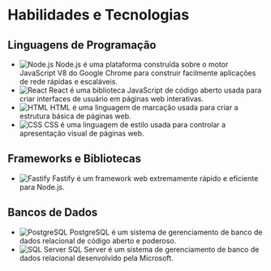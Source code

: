 # Habilidades e Tecnologias

## Linguagens de Programação
- ![Node.js](https://upload.wikimedia.org/wikipedia/commons/thumb/d/d9/Node.js_logo.svg/1280px-Node.js_logo.svg.png)
  Node.js é uma plataforma construída sobre o motor JavaScript V8 do Google Chrome para construir facilmente aplicações de rede rápidas e escaláveis.
- ![React](https://upload.wikimedia.org/wikipedia/commons/thumb/a/a7/React-icon.svg/1280px-React-icon.svg.png)
  React é uma biblioteca JavaScript de código aberto usada para criar interfaces de usuário em páginas web interativas.
- ![HTML](https://upload.wikimedia.org/wikipedia/commons/thumb/6/61/HTML5_logo_and_wordmark.svg/1280px-HTML5_logo_and_wordmark.svg.png)
  HTML é uma linguagem de marcação usada para criar a estrutura básica de páginas web.
- ![CSS](https://upload.wikimedia.org/wikipedia/commons/thumb/d/d5/CSS3_logo_and_wordmark.svg/1280px-CSS3_logo_and_wordmark.svg.png)
  CSS é uma linguagem de estilo usada para controlar a apresentação visual de páginas web.

## Frameworks e Bibliotecas
- ![Fastify](https://www.fastify.io/images/fastify-logo-color-dark-readme.svg)
  Fastify é um framework web extremamente rápido e eficiente para Node.js.
  
## Bancos de Dados
- ![PostgreSQL](https://upload.wikimedia.org/wikipedia/commons/thumb/2/29/Postgresql_elephant.svg/1280px-Postgresql_elephant.svg.png)
  PostgreSQL é um sistema de gerenciamento de banco de dados relacional de código aberto e poderoso.
- ![SQL Server](https://upload.wikimedia.org/wikipedia/commons/thumb/f/f1/Microsoft_SQL_Server_Logo.svg/1280px-Microsoft_SQL_Server_Logo.svg.png)
  SQL Server é um sistema de gerenciamento de banco de dados relacional desenvolvido pela Microsoft.

